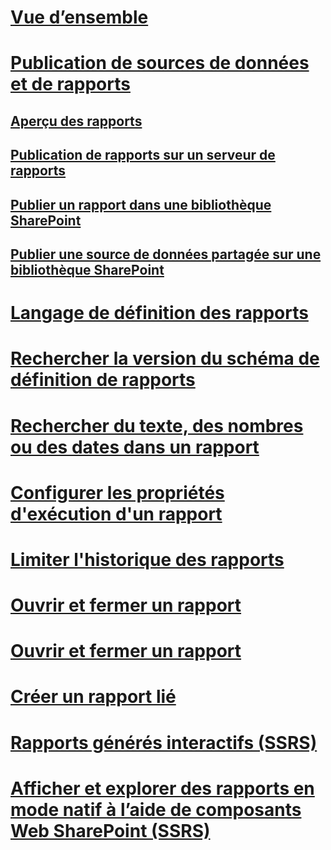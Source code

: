 # [Vue d’ensemble](reporting-services-reports-ssrs.md)  
# [Publication de sources de données et de rapports](publishing-data-sources-and-reports.md)  
## [Aperçu des rapports](previewing-reports.md)  
## [Publication de rapports sur un serveur de rapports](publishing-reports-to-a-report-server.md)  
## [Publier un rapport dans une bibliothèque SharePoint](publish-a-report-to-a-sharepoint-library.md)  
## [Publier une source de données partagée sur une bibliothèque SharePoint](publish-a-shared-data-source-to-a-sharepoint-library.md)  
# [Langage de définition des rapports](report-definition-language-ssrs.md)  
# [Rechercher la version du schéma de définition de rapports](find-the-report-definition-schema-version-ssrs.md)  
# [Rechercher du texte, des nombres ou des dates dans un rapport](find-text-numbers-or-dates-in-a-report.md)  
# [Configurer les propriétés d'exécution d'un rapport](configure-execution-properties-for-a-report-report-manager.md)  
# [Limiter l'historique des rapports](limit-report-history-report-manager.md)  
# [Ouvrir et fermer un rapport](open-and-close-a-report-report-manager.md)  
# [Ouvrir et fermer un rapport](upload-a-file-or-report-report-manager.md)  
# [Créer un rapport lié](create-a-linked-report.md)  
# [Rapports générés interactifs (SSRS)](clickthrough-reports-ssrs.md)  
# [Afficher et explorer des rapports en mode natif à l’aide de composants Web SharePoint (SSRS)](view-and-explore-native-mode-reports-using-sharepoint-web-parts-ssrs.md)  

